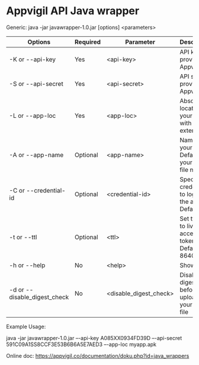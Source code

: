 Appvigil API Java wrapper
=========================

Generic: java -jar javawrapper-1.0.jar [options] \<parameters\>


Options	      |    Required	|    Parameter	|  Description
--------------|-------------|---------------|----------------
-K or --api-key |	Yes	| \<api-key\> |	 API key provided by Appvigil
-S or --api-secret |	Yes	| \<api-secret\> |	API secret provided by Appvigil
-L or --app-loc	| Yes |	\<app-loc\> |	Absolute location of your app with .apk extension
-A or --app-name |	Optional |	\<app-name\> |	Name of your app, Default: your apk file name
-C or --credential-id|	Optional|	\<credential-id\>	|Specify test credentials to login into the app, Default: null
-t or --ttl|	Optional|	\<ttl\>|	Set ttl (time to live) for access token, Default: 86400 sec
-h or --help|	No	|\<help\>|	Show help
-d or --disable_digest_check|	No|	\<disable_digest_check\>|	Disable digest before uploading your apk file




Example Usage:

java -jar javawrapper-1.0.jar –-api-key A085XX0934FD39D –-api-secret 591C09A1SS8CCF3E53B6B6A5E7AED3 –-app-loc myapp.apk


Online doc: https://appvigil.co/documentation/doku.php?id=java_wrappers
